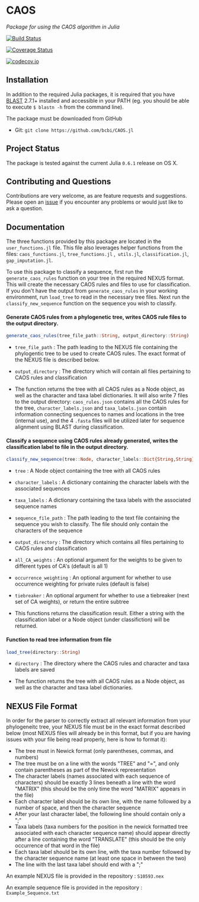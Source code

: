 # CAOS

*Package for using the CAOS algorithm in Julia*

[![Build Status](https://travis-ci.org/bcbi/CAOS.jl.svg?branch=master)](https://travis-ci.org/bcbi/CAOS.jl)

[![Coverage Status](https://coveralls.io/repos/bcbi/CAOS.jl/badge.svg?branch=master&service=github)](https://coveralls.io/github/bcbi/CAOS.jl?branch=master)

[![codecov.io](http://codecov.io/github/bci/CAOS.jl/coverage.svg?branch=master)](http://codecov.io/github/bcbi/CAOS.jl?branch=master)

## Installation

In addition to the required Julia packages, it is required that you have [BLAST][blast-url] 2.7.1+ installed and accessible in your PATH (eg. you should be able to execute `$ blastn -h` from the command line).

[blast-url]: https://blast.ncbi.nlm.nih.gov/Blast.cgi?CMD=Web&PAGE_TYPE=BlastDocs&DOC_TYPE=Download

The package must be downloaded from GitHub

* Git: `git clone https://github.com/bcbi/CAOS.jl`

## Project Status

The package is tested against the current Julia `0.6.1` release on OS X.

## Contributing and Questions

Contributions are very welcome, as are feature requests and suggestions. Please open an
[issue][issues-url] if you encounter any problems or would just like to ask a question.

[issues-url]: https://github.com/bcbi/CAOS/issues

## Documentation

The three functions provided by this package are located in the `user_functions.jl` file. This file also leverages helper functions from the files: `caos_functions.jl`, `tree_functions.jl` ,` utils.jl`, `classification.jl`, `gap_imputation.jl`.

To use this package to classify a sequence, first run the `generate_caos_rules` function on your tree in the required NEXUS format. This will create the necessary CAOS rules and files to use for classification. If you don't have the output from `generate_caos_rules` in your working environment, run `load_tree` to read in the necessary tree files. Next run the `classify_new_sequence` function on the sequence you wish to classify.

#### Generate CAOS rules from a phylogenetic tree, writes CAOS rule files to the output directory.
```julia
generate_caos_rules(tree_file_path::String, output_directory::String)
```

* `tree_file_path` : The path leading to the NEXUS file containing the phylogentic tree to be used to create CAOS rules. The exact format of the NEXUS file is described below.

* `output_directory` : The directory which will contain all files pertaining to CAOS rules and classification

* The function returns the tree with all CAOS rules as a Node object, as well as the character and taxa label dictionaries. It will also write 7 files to the output directory: `caos_rules.json` contains all the CAOS rules for the tree, `character_labels.json` and `taxa_labels.json` contain information connecting sequences to names and locations in the tree (internal use), and the 4 `.fasta` files will be utilized later for sequence alignment using BLAST during classification.

#### Classify a sequence using CAOS rules already generated, writes the classification label to file in the output directory.
```julia
classify_new_sequence(tree::Node, character_labels::Dict{String,String}, taxa_labels::Dict{String,String}, sequence_file_path::String, output_directory::String ; all_CA_weights::Dict{Int64,Dict{String,Int64}}=Dict(1=>Dict("sPu"=>1,"sPr"=>1,"cPu"=>1,"cPr"=>1)), occurrence_weighting::Bool=false, tiebreaker::Vector{Dict{String,Int64}}=[Dict{String,Int64}()])
```

* `tree` : A Node object containing the tree with all CAOS rules

* `character_labels` : A dictionary containing the character labels with the associated sequences

* `taxa_labels` : A dictionary containing the taxa labels with the associated sequence names

* `sequence_file_path` : The path leading to the text file containing the sequence you wish to classify. The file should only contain the characters of the sequence

* `output_directory` : The directory which contains all files pertaining to CAOS rules and classification

* `all_CA_weights` : An optional argument for the weights to be given to different types of CA's (default is all 1)

* `occurrence_weighting` : An optional argument for whether to use occurrence weighting for private rules (default is false)

* `tiebreaker` : An optional argument for whether to use a tiebreaker (next set of CA weights), or return the entire subtree

* This functions returns the classification result. Either a string with the classification label or a Node object (under classifiction) will be returned.

#### Function to read tree information from file
```julia
load_tree(directory::String)
```

* `directory` : The directory where the CAOS rules and character and taxa labels are saved

* The function returns the tree with all CAOS rules as a Node object, as well as the character and taxa label dictionaries.

## NEXUS File Format

In order for the parser to correctly extract all relevant information from your phylogeneitc tree, your NEXUS file must be in the exact format described below (most NEXUS files will already be in this format, but if you are having issues with your file being read properly, here is how to format it):

* The tree must in Newick format (only parentheses, commas, and numbers)
* The tree must be on a line with the words "TREE" and "=", and only contain parentheses as part of the Newick representation
* The character labels (names associated with each sequence of characters) should be exactly 3 lines beneath a line with the word "MATRIX" (this should be the only time the word "MATRIX" appears in the file)
* Each character label should be its own line, with the name followed by a number of space, and then the character sequence
* After your last character label, the following line should contain only a ";"
* Taxa labels (taxa numbers for the position in the newick formatted tree associated with each character sequence name) should appear directly after a line containing the word "TRANSLATE" (this should be the only occurrence of that word in the file)
* Each taxa label should be its own line, with the taxa number followed by the character sequence name (at least one space in between the two)
* The line with the last taxa label should end with a ";"

An example NEXUS file is provided in the repository : `S10593.nex`

An example sequence file is provided in the repository : `Example_Sequence.txt`

